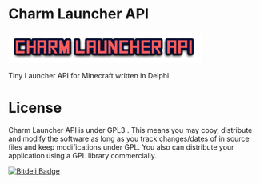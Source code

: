 Charm Launcher API
==================

![](assets/Charm-Launcher-API.png)

Tiny Launcher API for Minecraft written in Delphi.




License
=======

Charm Launcher API is under GPL3 . This means you may copy, distribute and modify the software as long as you track changes/dates of in source files and keep modifications under GPL. You also can distribute your application using a GPL library commercially.



[![Bitdeli Badge](https://d2weczhvl823v0.cloudfront.net/mrzban/charm-launcher-api/trend.png)](https://bitdeli.com/free "Bitdeli Badge")

